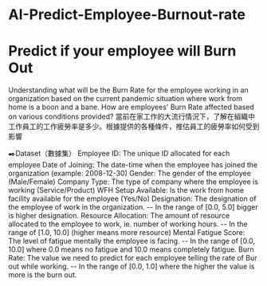 # AI-Predict-Employee-Burnout-rate
# Predict if your employee will Burn Out
Understanding what will be the Burn Rate for the employee working in an organization based on the current pandemic situation where work from home is a boon and a bane. How are employees' Burn Rate affected based on various conditions provided?
當前在家工作的大流行情況下，了解在組織中工作員工的工作疲勞率是多少。根據提供的各種條件，推估員工的疲勞率如何受到影響

✒️Dataset（數據集）
Employee ID: The unique ID allocated for each employee
Date of Joining: The date-time when the employee has joined the organization (example: 2008-12-30)
Gender: The gender of the employee (Male/Female)
Company Type: The type of company where the employee is working (Service/Product)
WFH Setup Available: Is the work from home facility available for the employee (Yes/No)
Designation: The designation of the employee of work in the organization.
-- In the range of [0.0, 5.0] bigger is higher designation.
Resource Allocation: The amount of resource allocated to the employee to work, ie. number of working hours.
-- In the range of [1.0, 10.0] (higher means more resource)
Mental Fatigue Score: The level of fatigue mentally the employee is facing.
-- In the range of [0.0, 10.0] where 0.0 means no fatigue and 10.0 means completely fatigue.
Burn Rate: The value we need to predict for each employee telling the rate of Bur out while working.
-- In the range of [0.0, 1.0] where the higher the value is more is the burn out.
